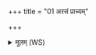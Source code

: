 +++
title = "01 अरसं प्राच्यम्"

+++
<details><summary>मूलम् (WS)</summary>

अरसं प्राच्यं विषमरसं यदुदीच्यम् ।  
अथेदमधराच्यं करम्भेण वि कल्पते ॥ १ ॥
</details>